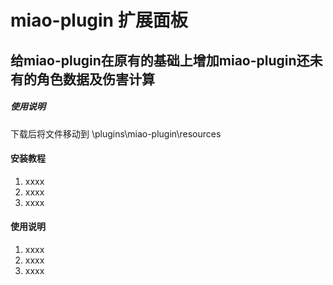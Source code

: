 # miao-plugin 扩展面板

## 给miao-plugin在原有的基础上增加miao-plugin还未有的角色数据及伤害计算

##### 使用说明
下载后将文件移动到 \plugins\miao-plugin\resources


#### 安装教程

1.  xxxx
2.  xxxx
3.  xxxx

#### 使用说明

1.  xxxx
2.  xxxx
3.  xxxx

